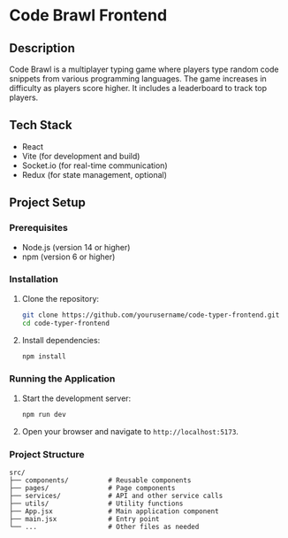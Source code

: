 # Code Brawl Frontend

## Description
Code Brawl is a multiplayer typing game where players type random code snippets from various programming languages. The game increases in difficulty as players score higher. It includes a leaderboard to track top players.

## Tech Stack
- React
- Vite (for development and build)
- Socket.io (for real-time communication)
- Redux (for state management, optional)

## Project Setup

### Prerequisites
- Node.js (version 14 or higher)
- npm (version 6 or higher)

### Installation

1. Clone the repository:
    ```sh
    git clone https://github.com/yourusername/code-typer-frontend.git
    cd code-typer-frontend
    ```

2. Install dependencies:
    ```sh
    npm install
    ```

### Running the Application

1. Start the development server:
    ```sh
    npm run dev
    ```

2. Open your browser and navigate to `http://localhost:5173`.

### Project Structure

```plaintext
src/
├── components/          # Reusable components
├── pages/               # Page components
├── services/            # API and other service calls
├── utils/               # Utility functions
├── App.jsx              # Main application component
├── main.jsx             # Entry point
└── ...                  # Other files as needed
